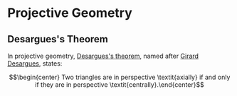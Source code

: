 # Projective Geometry

## Desargues's Theorem

In projective geometry, [Desargues's theorem](https://en.wikipedia.org/wiki/Desargues%27s_theorem), named after [Girard Desargues](https://en.wikipedia.org/wiki/Girard_Desargues), states:

$$\begin{center} Two triangles are in perspective \textit{axially} if and only if they are in perspective \textit{centrally}.\end{center}$$

